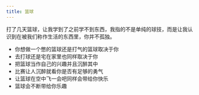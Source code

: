 ```yaml
---
title: 篮球
---
```

打了几天篮球，让我学到了之前学不到东西，我指的不是单纯的球技，而是让我认识到在被我们称作生活的东西里，你并不孤独。

* 你想做一个憋的篮球还是打气的篮球取决于你
* 去打球还是宅在家里也同样取决于你
* 把篮球当作自己的兴趣并且沉醉其中
* 比赛让人沉醉就看你是否有足够的勇气
* 让篮球在空中飞一会吧同样会带给你快乐
* 篮球会不断带给你乐趣
